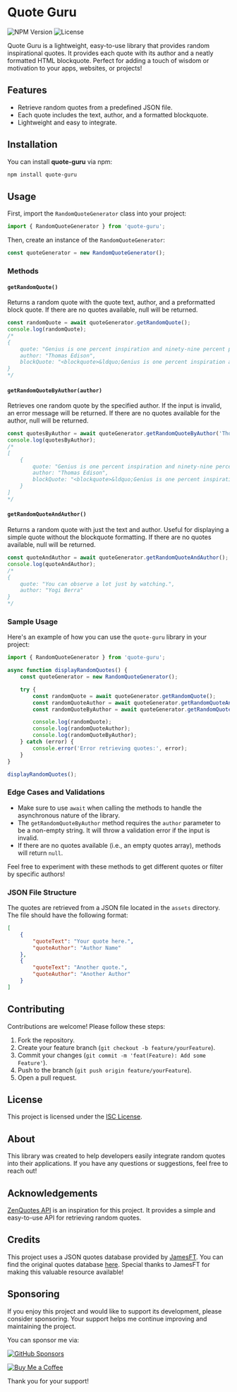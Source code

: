 # Quote Guru

![NPM Version](https://img.shields.io/npm/v/quote-guru)
![License](https://img.shields.io/npm/l/quote-guru)

Quote Guru is a lightweight, easy-to-use library that provides random inspirational quotes. It provides each quote with its author and a neatly formatted HTML blockquote. Perfect for adding a touch of wisdom or motivation to your apps, websites, or projects!

## Features

- Retrieve random quotes from a predefined JSON file.
- Each quote includes the text, author, and a formatted blockquote.
- Lightweight and easy to integrate.

## Installation

You can install **quote-guru** via npm:

```bash
npm install quote-guru
```

## Usage

First, import the `RandomQuoteGenerator` class into your project:

```javascript
import { RandomQuoteGenerator } from 'quote-guru';
```

Then, create an instance of the `RandomQuoteGenerator`:

```javascript
const quoteGenerator = new RandomQuoteGenerator();
```

### Methods

#### `getRandomQuote()`
Returns a random quote with the quote text, author, and a preformatted block quote. If there are no quotes available, null will be returned.

```javascript
const randomQuote = await quoteGenerator.getRandomQuote();
console.log(randomQuote);
/*
{
    quote: "Genius is one percent inspiration and ninety-nine percent perspiration.",
    author: "Thomas Edison",
    blockQuote: "<blockquote>&ldquo;Genius is one percent inspiration and ninety-nine percent perspiration.&rdquo; &mdash; <footer>Thomas Edison</footer></blockquote>"
}
*/
```

#### `getRandomQuoteByAuthor(author)`
Retrieves one random quote by the specified author. If the input is invalid, an error message will be returned. If there are no quotes available for the author, null will be returned.

```javascript
const quotesByAuthor = await quoteGenerator.getRandomQuoteByAuthor('Thomas Edison');
console.log(quotesByAuthor);
/*
[
    {
        quote: "Genius is one percent inspiration and ninety-nine percent perspiration.",
        author: "Thomas Edison",
        blockQuote: "<blockquote>&ldquo;Genius is one percent inspiration and ninety-nine percent perspiration.&rdquo; &mdash; <footer>Thomas Edison</footer></blockquote>"
    }
]
*/
```

#### `getRandomQuoteAndAuthor()`
Returns a random quote with just the text and author. Useful for displaying a simple quote without the blockquote formatting. If there are no quotes available, null will be returned.

```javascript
const quoteAndAuthor = await quoteGenerator.getRandomQuoteAndAuthor();
console.log(quoteAndAuthor);
/*
{
    quote: "You can observe a lot just by watching.",
    author: "Yogi Berra"
}
*/
```

### Sample Usage

Here's an example of how you can use the `quote-guru` library in your project:

```javascript
import { RandomQuoteGenerator } from 'quote-guru';

async function displayRandomQuotes() {
    const quoteGenerator = new RandomQuoteGenerator();

    try {
        const randomQuote = await quoteGenerator.getRandomQuote();
        const randomQuoteAuthor = await quoteGenerator.getRandomQuoteAndAuthor();
        const randomQuoteByAuthor = await quoteGenerator.getRandomQuoteByAuthor('Thomas Edison');

        console.log(randomQuote);
        console.log(randomQuoteAuthor);
        console.log(randomQuoteByAuthor);
    } catch (error) {
        console.error('Error retrieving quotes:', error);
    }
}

displayRandomQuotes();
```

### Edge Cases and Validations
- Make sure to use `await` when calling the methods to handle the asynchronous nature of the library.
- The `getRandomQuoteByAuthor` method requires the `author` parameter to be a non-empty string. It will throw a validation error if the input is invalid.
- If there are no quotes available (i.e., an empty quotes array), methods will return `null`.

Feel free to experiment with these methods to get different quotes or filter by specific authors!

### JSON File Structure

The quotes are retrieved from a JSON file located in the `assets` directory. The file should have the following format:

```json
[
    {
        "quoteText": "Your quote here.",
        "quoteAuthor": "Author Name"
    },
    {
        "quoteText": "Another quote.",
        "quoteAuthor": "Another Author"
    }
]
```

## Contributing

Contributions are welcome! Please follow these steps:

1. Fork the repository.
2. Create your feature branch (`git checkout -b feature/yourFeature`).
3. Commit your changes (`git commit -m 'feat(Feature): Add some Feature'`).
4. Push to the branch (`git push origin feature/yourFeature`).
5. Open a pull request.

## License

This project is licensed under the [ISC License](LICENSE).

## About

This library was created to help developers easily integrate random quotes into their applications. If you have any questions or suggestions, feel free to reach out!

## Acknowledgements

[ZenQuotes API][zenquotes-url] is an inspiration for this project. It provides a simple and easy-to-use API for retrieving random quotes.

## Credits

This project uses a JSON quotes database provided by [JamesFT][jamesft-github-url]. You can find the original quotes database [here][jamesft-github-quotes-url]. Special thanks to JamesFT for making this valuable resource available!

## Sponsoring

If you enjoy this project and would like to support its development, please consider sponsoring. Your support helps me continue improving and maintaining the project.

You can sponsor me via:

[![GitHub Sponsors](https://img.shields.io/badge/Sponsor%20on-GitHub-blue?style=for-the-badge&logo=github)][github-sponsors-url]

[![Buy Me a Coffee](https://img.shields.io/badge/Buy%20Me%20a%20Coffee-yellow?style=for-the-badge&logo=buy-me-a-coffee)][buy-me-a-coffee-url]

Thank you for your support!


[zenquotes-url]: https://zenquotes.io
[jamesft-github-url]: https://github.com/JamesFT/Database-Quotes-JSON
[jamesft-github-quotes-url]: https://github.com/JamesFT/Database-Quotes-JSON/blob/master/quotes.json
[github-sponsors-url]: https://github.com/sponsors/evrentan
[buy-me-a-coffee-url]: https://www.buymeacoffee.com/evrentan
